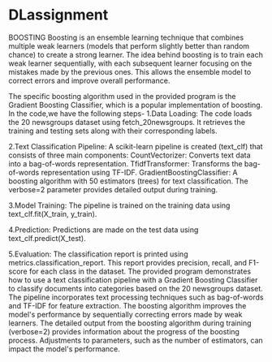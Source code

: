 # DLassignment
BOOSTING
Boosting is an ensemble learning technique that combines multiple weak learners (models that perform slightly better than random chance) to create a strong learner. The idea behind boosting is to train each weak learner sequentially, with each subsequent learner focusing on the mistakes made by the previous ones. This allows the ensemble model to correct errors and improve overall performance.

The specific boosting algorithm used in the provided program is the Gradient Boosting Classifier, which is a popular implementation of boosting. In the code,we have the following steps-
1.Data Loading:
The code loads the 20 newsgroups dataset using fetch_20newsgroups. It retrieves the training and testing sets along with their corresponding labels.

2.Text Classification Pipeline:
A scikit-learn pipeline is created (text_clf) that consists of three main components:
CountVectorizer: Converts text data into a bag-of-words representation.
TfidfTransformer: Transforms the bag-of-words representation using TF-IDF.
GradientBoostingClassifier: A boosting algorithm with 50 estimators (trees) for text classification. The verbose=2 parameter provides detailed output during training.

3.Model Training:
The pipeline is trained on the training data using text_clf.fit(X_train, y_train).

4.Prediction:
Predictions are made on the test data using text_clf.predict(X_test).

5.Evaluation:
The classification report is printed using metrics.classification_report. This report provides precision, recall, and F1-score for each class in the dataset.
The provided program demonstrates how to use a text classification pipeline with a Gradient Boosting Classifier to classify documents into categories based on the 20 newsgroups dataset. The pipeline incorporates text processing techniques such as bag-of-words and TF-IDF for feature extraction. The boosting algorithm improves the model's performance by sequentially correcting errors made by weak learners. The detailed output from the boosting algorithm during training (verbose=2) provides information about the progress of the boosting process. Adjustments to parameters, such as the number of estimators, can impact the model's performance.
